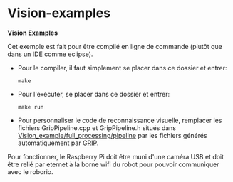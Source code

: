 # Vision-examples
<b>Vision Examples</b>

Cet exemple est fait pour être compilé en ligne de commande (plutôt que dans un IDE comme eclipse).

- Pour le compiler, il faut simplement se placer dans ce dossier et entrer:

    <code>make</code>


- Pour l'exécuter, se placer dans ce dossier et entrer:

    <code>make run</code>
  
  

- Pour personnaliser le code de reconnaissance visuelle, remplacer les fichiers GripPipeline.cpp et GripPipeline.h situés dans <a href="full_processing/pipeline">Vision_example/full_processing/pipeline</a> par les fichiers générés automatiquement par <a href="https://wpilib.screenstepslive.com/s/4485/m/24194/l/463566-introduction-to-grip"> GRIP</a>.


Pour fonctionner, le Raspberry Pi doit être muni d'une caméra USB et doit être relié par eternet à la borne wifi du robot pour pouvoir communiquer avec le roborio.
